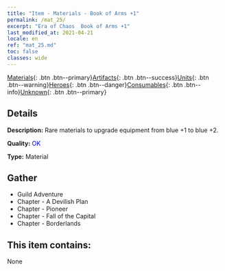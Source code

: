 ```yaml
---
title: "Item - Materials - Book of Arms +1"
permalink: /mat_25/
excerpt: "Era of Chaos  Book of Arms +1"
last_modified_at: 2021-04-21
locale: en
ref: "mat_25.md"
toc: false
classes: wide
---
```

 [Materials](/Items/){: .btn .btn--primary}[Artifacts](/Items/Artifacts/){: .btn .btn--success}[Units](/Items/Units/){: .btn .btn--warning}[Heroes](/Items/Heroes/){: .btn .btn--danger}[Consumables](/Items/Consumables/){: .btn .btn--info}[Unknown](/Items/Unknown/){: .btn .btn--primary}

## Details
 **Description:** Rare materials to upgrade equipment from blue +1 to blue +2.

 **Quality:** <span style="color: #0000CD">OK</span>

 **Type:** Material

## Gather

*    Guild Adventure 
*    Chapter - A Devilish Plan 
*    Chapter - Pioneer 
*    Chapter - Fall of the Capital 
*    Chapter - Borderlands 

## This item contains:

  None

